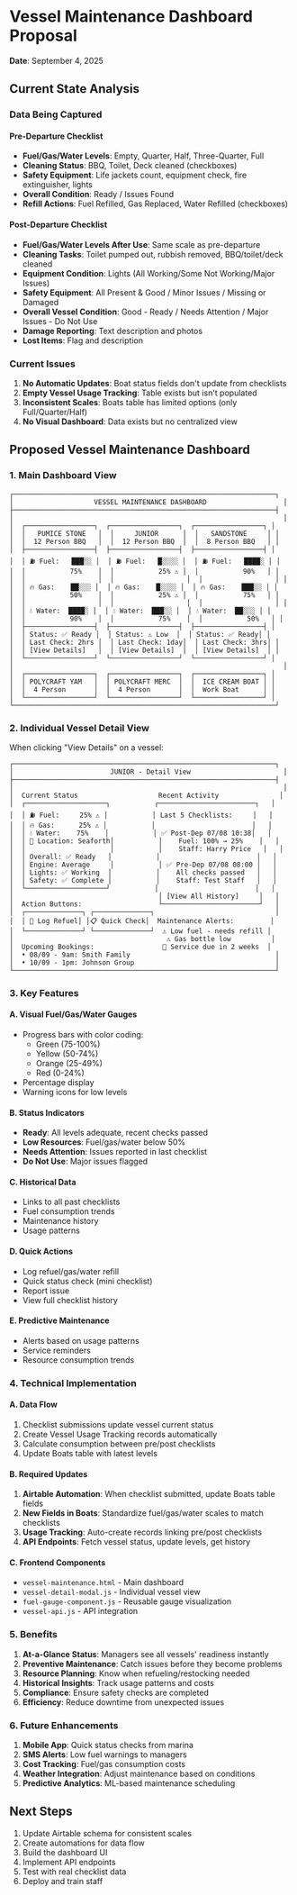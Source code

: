 # Vessel Maintenance Dashboard Proposal

**Date**: September 4, 2025

## Current State Analysis

### Data Being Captured

#### Pre-Departure Checklist
- **Fuel/Gas/Water Levels**: Empty, Quarter, Half, Three-Quarter, Full
- **Cleaning Status**: BBQ, Toilet, Deck cleaned (checkboxes)
- **Safety Equipment**: Life jackets count, equipment check, fire extinguisher, lights
- **Overall Condition**: Ready / Issues Found
- **Refill Actions**: Fuel Refilled, Gas Replaced, Water Refilled (checkboxes)

#### Post-Departure Checklist  
- **Fuel/Gas/Water Levels After Use**: Same scale as pre-departure
- **Cleaning Tasks**: Toilet pumped out, rubbish removed, BBQ/toilet/deck cleaned
- **Equipment Condition**: Lights (All Working/Some Not Working/Major Issues)
- **Safety Equipment**: All Present & Good / Minor Issues / Missing or Damaged
- **Overall Vessel Condition**: Good - Ready / Needs Attention / Major Issues - Do Not Use
- **Damage Reporting**: Text description and photos
- **Lost Items**: Flag and description

### Current Issues
1. **No Automatic Updates**: Boat status fields don't update from checklists
2. **Empty Vessel Usage Tracking**: Table exists but isn't populated
3. **Inconsistent Scales**: Boats table has limited options (only Full/Quarter/Half)
4. **No Visual Dashboard**: Data exists but no centralized view

## Proposed Vessel Maintenance Dashboard

### 1. Main Dashboard View

```
┌─────────────────────────────────────────────────────────────────┐
│                    VESSEL MAINTENANCE DASHBOARD                   │
├─────────────────────────────────────────────────────────────────┤
│                                                                   │
│  ┌─────────────────┐  ┌─────────────────┐  ┌─────────────────┐ │
│  │   PUMICE STONE   │  │     JUNIOR      │  │   SANDSTONE     │ │
│  │  12 Person BBQ   │  │  12 Person BBQ  │  │  8 Person BBQ   │ │
│  ├─────────────────┤  ├─────────────────┤  ├─────────────────┤ │
│  │ ⛽ Fuel:   ███░░ │  │ ⛽ Fuel:   █░░░░ │  │ ⛽ Fuel:   ████░ │ │
│  │           75%    │  │           25% ⚠️ │  │           90%   │ │
│  │                  │  │                  │  │                  │ │
│  │ 🔥 Gas:    ██░░░ │  │ 🔥 Gas:    █░░░░ │  │ 🔥 Gas:    ███░░ │ │
│  │           50%    │  │           25% ⚠️ │  │           75%   │ │
│  │                  │  │                  │  │                  │ │
│  │ 💧 Water:  ████░ │  │ 💧 Water:  ███░░ │  │ 💧 Water:  ██░░░ │ │
│  │           90%    │  │           75%    │  │           50%   │ │
│  ├─────────────────┤  ├─────────────────┤  ├─────────────────┤ │
│  │ Status: ✅ Ready │  │ Status: ⚠️ Low  │  │ Status: ✅ Ready│ │
│  │ Last Check: 2hrs │  │ Last Check: 1day│  │ Last Check: 3hrs│ │
│  │ [View Details]   │  │ [View Details]  │  │ [View Details]  │ │
│  └─────────────────┘  └─────────────────┘  └─────────────────┘ │
│                                                                   │
│  ┌─────────────────┐  ┌─────────────────┐  ┌─────────────────┐ │
│  │ POLYCRAFT YAM   │  │ POLYCRAFT MERC  │  │  ICE CREAM BOAT │ │
│  │  4 Person       │  │  4 Person       │  │  Work Boat      │ │
│  └─────────────────┘  └─────────────────┘  └─────────────────┘ │
└─────────────────────────────────────────────────────────────────┘
```

### 2. Individual Vessel Detail View

When clicking "View Details" on a vessel:

```
┌─────────────────────────────────────────────────────────────────┐
│                        JUNIOR - Detail View                       │
├─────────────────────────────────────────────────────────────────┤
│                                                                   │
│  Current Status                    Recent Activity               │
│  ┌────────────────────┐           ┌────────────────────────┐   │
│  │ ⛽ Fuel:     25% ⚠️ │           │ Last 5 Checklists:     │   │
│  │ 🔥 Gas:      25% ⚠️ │           │                        │   │
│  │ 💧 Water:    75%    │           │ ✅ Post-Dep 07/08 10:38│   │
│  │ 🚢 Location: Seaforth│           │    Fuel: 100% → 25%    │   │
│  │                     │           │    Staff: Harry Price   │   │
│  │ Overall: ✅ Ready   │           │                        │   │
│  │ Engine: Average     │           │ ✅ Pre-Dep 07/08 08:00 │   │
│  │ Lights: ✅ Working  │           │    All checks passed   │   │
│  │ Safety: ✅ Complete │           │    Staff: Test Staff   │   │
│  └────────────────────┘           │                        │   │
│                                    │ [View All History]     │   │
│  Action Buttons:                   └────────────────────────┘   │
│  ┌──────────────┐ ┌──────────────┐                              │
│  │ 🔧 Log Refuel│ │📋 Quick Check│  Maintenance Alerts:         │
│  └──────────────┘ └──────────────┘  ⚠️ Low fuel - needs refill │
│                                      ⚠️ Gas bottle low          │
│  Upcoming Bookings:                 📅 Service due in 2 weeks  │
│  • 08/09 - 9am: Smith Family                                    │
│  • 10/09 - 1pm: Johnson Group                                   │
└─────────────────────────────────────────────────────────────────┘
```

### 3. Key Features

#### A. Visual Fuel/Gas/Water Gauges
- Progress bars with color coding:
  - Green (75-100%)
  - Yellow (50-74%)
  - Orange (25-49%)
  - Red (0-24%)
- Percentage display
- Warning icons for low levels

#### B. Status Indicators
- **Ready**: All levels adequate, recent checks passed
- **Low Resources**: Fuel/gas/water below 50%
- **Needs Attention**: Issues reported in last checklist
- **Do Not Use**: Major issues flagged

#### C. Historical Data
- Links to all past checklists
- Fuel consumption trends
- Maintenance history
- Usage patterns

#### D. Quick Actions
- Log refuel/gas/water refill
- Quick status check (mini checklist)
- Report issue
- View full checklist history

#### E. Predictive Maintenance
- Alerts based on usage patterns
- Service reminders
- Resource consumption trends

### 4. Technical Implementation

#### A. Data Flow
1. Checklist submissions update vessel current status
2. Create Vessel Usage Tracking records automatically
3. Calculate consumption between pre/post checklists
4. Update Boats table with latest levels

#### B. Required Updates
1. **Airtable Automation**: When checklist submitted, update Boats table fields
2. **New Fields in Boats**: Standardize fuel/gas/water scales to match checklists
3. **Usage Tracking**: Auto-create records linking pre/post checklists
4. **API Endpoints**: Fetch vessel status, update levels, get history

#### C. Frontend Components
- `vessel-maintenance.html` - Main dashboard
- `vessel-detail-modal.js` - Individual vessel view
- `fuel-gauge-component.js` - Reusable gauge visualization
- `vessel-api.js` - API integration

### 5. Benefits

1. **At-a-Glance Status**: Managers see all vessels' readiness instantly
2. **Preventive Maintenance**: Catch issues before they become problems
3. **Resource Planning**: Know when refueling/restocking needed
4. **Historical Insights**: Track usage patterns and costs
5. **Compliance**: Ensure safety checks are completed
6. **Efficiency**: Reduce downtime from unexpected issues

### 6. Future Enhancements

1. **Mobile App**: Quick status checks from marina
2. **SMS Alerts**: Low fuel warnings to managers
3. **Cost Tracking**: Fuel/gas consumption costs
4. **Weather Integration**: Adjust maintenance based on conditions
5. **Predictive Analytics**: ML-based maintenance scheduling

## Next Steps

1. Update Airtable schema for consistent scales
2. Create automations for data flow
3. Build the dashboard UI
4. Implement API endpoints
5. Test with real checklist data
6. Deploy and train staff
